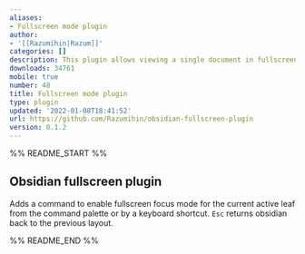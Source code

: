 ```yaml
---
aliases:
- Fullscreen mode plugin
author:
- '[[Razumihin|Razum]]'
categories: []
description: This plugin allows viewing a single document in fullscreen focus mode
downloads: 34761
mobile: true
number: 48
title: Fullscreen mode plugin
type: plugin
updated: '2022-01-08T18:41:52'
url: https://github.com/Razumihin/obsidian-fullscreen-plugin
version: 0.1.2
---
```


%% README_START %%

## Obsidian fullscreen plugin

Adds a command to enable fullscreen focus mode for the current active leaf from the command palette or by a keyboard shortcut. `Esc` returns obsidian back to the previous layout.


%% README_END %%